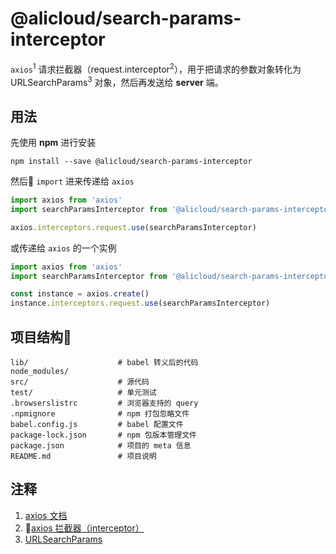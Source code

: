 # @alicloud/search-params-interceptor
`axios`<sup>1</sup> 请求拦截器（request.interceptor<sup>2</sup>），用于把请求的参数对象转化为 URLSearchParams<sup>3</sup> 对象，然后再发送给 **server** 端。

## 用法
先使用 **npm** 进行安装
```
npm install --save @alicloud/search-params-interceptor
```
然后 `import` 进来传递给 `axios`
```js
import axios from 'axios'
import searchParamsInterceptor from '@alicloud/search-params-interceptor'

axios.interceptors.request.use(searchParamsInterceptor)
```
或传递给 `axios` 的一个实例
```js
import axios from 'axios'
import searchParamsInterceptor from '@alicloud/search-params-interceptor'

const instance = axios.create()
instance.interceptors.request.use(searchParamsInterceptor)
```

## 项目结构
```
lib/                    # babel 转义后的代码
node_modules/
src/                    # 源代码
test/                   # 单元测试
.browserslistrc         # 浏览器支持的 query
.npmignore              # npm 打包忽略文件
babel.config.js         # babel 配置文件
package-lock.json       # npm 包版本管理文件
package.json            # 项目的 meta 信息
README.md               # 项目说明
```

## 注释
1. [axios 文档](https://github.com/axios/axios)
2. [axios 拦截器（interceptor）](https://github.com/axios/axios#interceptors)
3. [URLSearchParams](https://developer.mozilla.org/en-US/docs/Web/API/URLSearchParams)